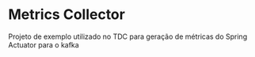 # Metrics Collector

Projeto de exemplo utilizado no TDC para geração de métricas do Spring Actuator para o kafka
